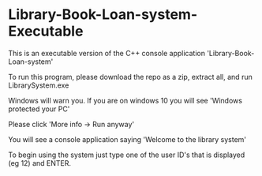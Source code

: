 # Library-Book-Loan-system-Executable

This is an executable version of the C++ console application 'Library-Book-Loan-system'

To run this program, please download the repo as a zip, extract all, and run LibrarySystem.exe

Windows will warn you. If you are on windows 10 you will see 'Windows protected your PC'

Please click 'More info -> Run anyway'

You will see a console application saying 'Welcome to the library system'

To begin using the system just type one of the user ID's that is displayed (eg 12) and ENTER.
